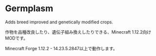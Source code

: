 # Germplasm
Adds breed improved and genetically modified crops.

作物を品種改良したり、遺伝子組み換えしたりできる、Minecraft 1.12.2向けMODです。

Minecraft Forge 1.12.2 - 14.23.5.2847以上で動作します。
